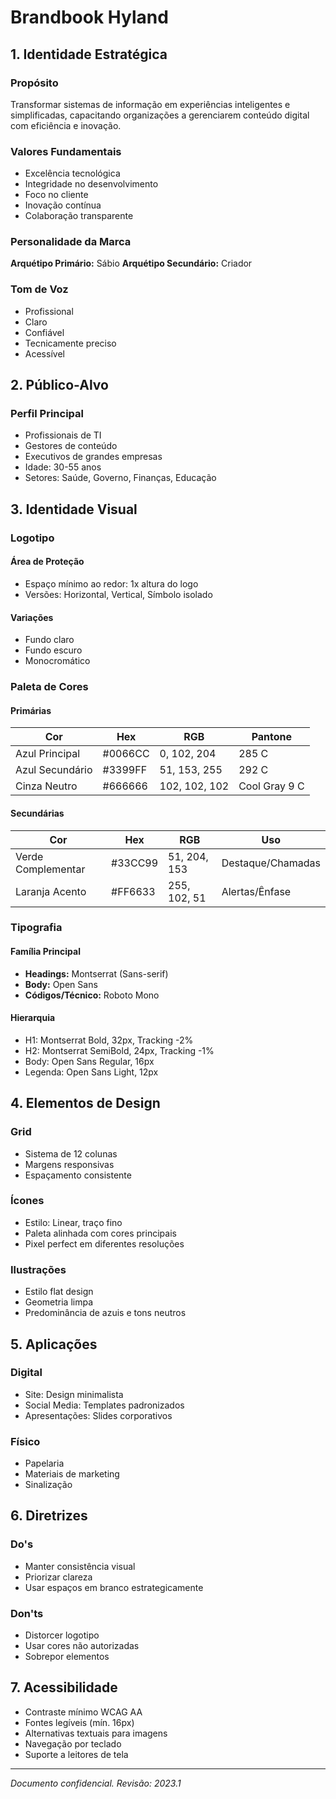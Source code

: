 # Brandbook Hyland

## 1. Identidade Estratégica

### Propósito
Transformar sistemas de informação em experiências inteligentes e simplificadas, capacitando organizações a gerenciarem conteúdo digital com eficiência e inovação.

### Valores Fundamentais
- Excelência tecnológica
- Integridade no desenvolvimento
- Foco no cliente
- Inovação contínua
- Colaboração transparente

### Personalidade da Marca
**Arquétipo Primário:** Sábio
**Arquétipo Secundário:** Criador

### Tom de Voz
- Profissional
- Claro
- Confiável
- Tecnicamente preciso
- Acessível

## 2. Público-Alvo

### Perfil Principal
- Profissionais de TI
- Gestores de conteúdo
- Executivos de grandes empresas
- Idade: 30-55 anos
- Setores: Saúde, Governo, Finanças, Educação

## 3. Identidade Visual

### Logotipo

#### Área de Proteção
- Espaço mínimo ao redor: 1x altura do logo
- Versões: Horizontal, Vertical, Símbolo isolado

#### Variações
- Fundo claro
- Fundo escuro
- Monocromático

### Paleta de Cores

#### Primárias
| Cor | Hex | RGB | Pantone |
|-----|-----|-----|---------|
| Azul Principal | #0066CC | 0, 102, 204 | 285 C |
| Azul Secundário | #3399FF | 51, 153, 255 | 292 C |
| Cinza Neutro | #666666 | 102, 102, 102 | Cool Gray 9 C |

#### Secundárias
| Cor | Hex | RGB | Uso |
|-----|-----|-----|-----|
| Verde Complementar | #33CC99 | 51, 204, 153 | Destaque/Chamadas |
| Laranja Acento | #FF6633 | 255, 102, 51 | Alertas/Ênfase |

### Tipografia

#### Família Principal
- **Headings:** Montserrat (Sans-serif)
- **Body:** Open Sans
- **Códigos/Técnico:** Roboto Mono

#### Hierarquia
- H1: Montserrat Bold, 32px, Tracking -2%
- H2: Montserrat SemiBold, 24px, Tracking -1%
- Body: Open Sans Regular, 16px
- Legenda: Open Sans Light, 12px

## 4. Elementos de Design

### Grid
- Sistema de 12 colunas
- Margens responsivas
- Espaçamento consistente

### Ícones
- Estilo: Linear, traço fino
- Paleta alinhada com cores principais
- Pixel perfect em diferentes resoluções

### Ilustrações
- Estilo flat design
- Geometria limpa
- Predominância de azuis e tons neutros

## 5. Aplicações

### Digital
- Site: Design minimalista
- Social Media: Templates padronizados
- Apresentações: Slides corporativos

### Físico
- Papelaria
- Materiais de marketing
- Sinalização

## 6. Diretrizes

### Do's
- Manter consistência visual
- Priorizar clareza
- Usar espaços em branco estrategicamente

### Don'ts
- Distorcer logotipo
- Usar cores não autorizadas
- Sobrepor elementos

## 7. Acessibilidade

- Contraste mínimo WCAG AA
- Fontes legíveis (mín. 16px)
- Alternativas textuais para imagens
- Navegação por teclado
- Suporte a leitores de tela

---

*Documento confidencial. Revisão: 2023.1*
